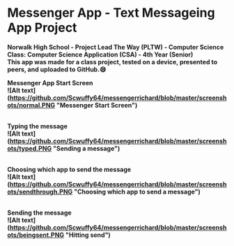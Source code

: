 # Messenger App - Text Messageing App Project
<b>Norwalk High School - Project Lead The Way (PLTW) - Computer Science<br>
<b>Class:<b> Computer Science Application (CSA) - 4th Year (Senior) <br> 
<b> This app was made for a class project, tested on a device, presented to peers, and uploaded to GitHub.:smile:<br>

<b>Messenger App Start Screen <br>
![Alt text] (https://github.com/Scwuffy64/messengerrichard/blob/master/screenshots/normal.PNG "Messenger Start Screen")<br><br>

<b>Typing the message <br>
![Alt text] (https://github.com/Scwuffy64/messengerrichard/blob/master/screenshots/typed.PNG "Sending a message")<br><br>

<b>Choosing which app to send the message <br>
![Alt text] (https://github.com/Scwuffy64/messengerrichard/blob/master/screenshots/sendthrough.PNG "Choosing which app to send a message")<br><br>

<b>Sending the message <br>
![Alt text] (https://github.com/Scwuffy64/messengerrichard/blob/master/screenshots/beingsent.PNG "Hitting send")<br><br>

